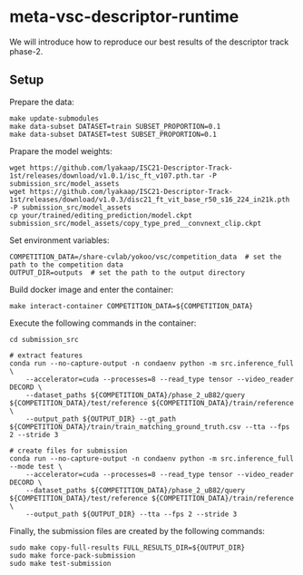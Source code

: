 # meta-vsc-descriptor-runtime

We will introduce how to reproduce our best results of the descriptor track phase-2.

## Setup

Prepare the data:

```
make update-submodules
make data-subset DATASET=train SUBSET_PROPORTION=0.1
make data-subset DATASET=test SUBSET_PROPORTION=0.1
```

Prapare the model weights:

```
wget https://github.com/lyakaap/ISC21-Descriptor-Track-1st/releases/download/v1.0.1/isc_ft_v107.pth.tar -P submission_src/model_assets
wget https://github.com/lyakaap/ISC21-Descriptor-Track-1st/releases/download/v1.0.3/disc21_ft_vit_base_r50_s16_224_in21k.pth  -P submission_src/model_assets
cp your/trained/editing_prediction/model.ckpt submission_src/model_assets/copy_type_pred__convnext_clip.ckpt
```

Set environment variables:

```
COMPETITION_DATA=/share-cvlab/yokoo/vsc/competition_data  # set the path to the competition data
OUTPUT_DIR=outputs  # set the path to the output directory
```

Build docker image and enter the container:

```
make interact-container COMPETITION_DATA=${COMPETITION_DATA}
```

Execute the following commands in the container:

```
cd submission_src

# extract features
conda run --no-capture-output -n condaenv python -m src.inference_full \
    --accelerator=cuda --processes=8 --read_type tensor --video_reader DECORD \
    --dataset_paths ${COMPETITION_DATA}/phase_2_uB82/query ${COMPETITION_DATA}/test/reference ${COMPETITION_DATA}/train/reference \
    --output_path ${OUTPUT_DIR} --gt_path ${COMPETITION_DATA}/train/train_matching_ground_truth.csv --tta --fps 2 --stride 3

# create files for submission
conda run --no-capture-output -n condaenv python -m src.inference_full --mode test \
    --accelerator=cuda --processes=8 --read_type tensor --video_reader DECORD \
    --dataset_paths ${COMPETITION_DATA}/phase_2_uB82/query ${COMPETITION_DATA}/test/reference ${COMPETITION_DATA}/train/reference \
    --output_path ${OUTPUT_DIR} --tta --fps 2 --stride 3
```

Finally, the submission files are created by the following commands:

```
sudo make copy-full-results FULL_RESULTS_DIR=${OUTPUT_DIR}
sudo make force-pack-submission
sudo make test-submission
```
